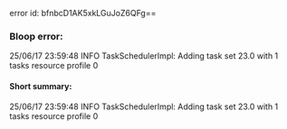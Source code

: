 error id: bfnbcD1AK5xkLGuJoZ6QFg==
### Bloop error:

25/06/17 23:59:48 INFO TaskSchedulerImpl: Adding task set 23.0 with 1 tasks resource profile 0
#### Short summary: 

25/06/17 23:59:48 INFO TaskSchedulerImpl: Adding task set 23.0 with 1 tasks resource profile 0